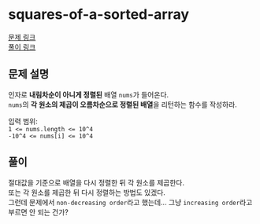 # squares-of-a-sorted-array
[문제 링크](https://leetcode.com/problems/squares-of-a-sorted-array/ )   
[풀이 링크](squares-of-a-sorted-array.py )  

## 문제 설명
인자로 **내림차순이 아니게 정렬된** 배열 `nums`가 들어온다.  
`nums`의 **각 원소의 제곱이 오름차순으로 정렬된 배열**을 리턴하는 함수를 작성하라.   

입력 범위:  
`1 <= nums.length <= 10^4`  
`-10^4 <= nums[i] <= 10^4`

## 풀이
절대값을 기준으로 배열을 다시 정렬한 뒤 각 원소를 제곱한다.  
또는 각 원소를 제곱한 뒤 다시 정렬하는 방법도 있겠다.  
그런데 문제에서 `non-decreasing order`라고 했는데... 그냥 `increasing order`라고 부르면 안 되는 건가?  
